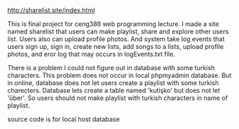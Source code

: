 http://sharelist.site/index.html

This is final project for ceng388 web programming lecture.
I made a site named sharelist that users can make playlist,
share and explore other users list. Users also can upload profile photos.
And system take log events that users sign up, sign in,
create new lists, add songs to a lists, upload profile photos, and eror log that may occurs
in logEvents.txt file.

There is a problem I could not figure out in database with some turkish characters.
This problem does not occur in local phpmyadmin database. But in online, 
database does not let users create a playlist with some turkish charecters.
Database lets create a table named 'kutişko' but does not let 'über'. So users should not 
make playlist with turkish characters in name of playlist.

source code is for local host database
